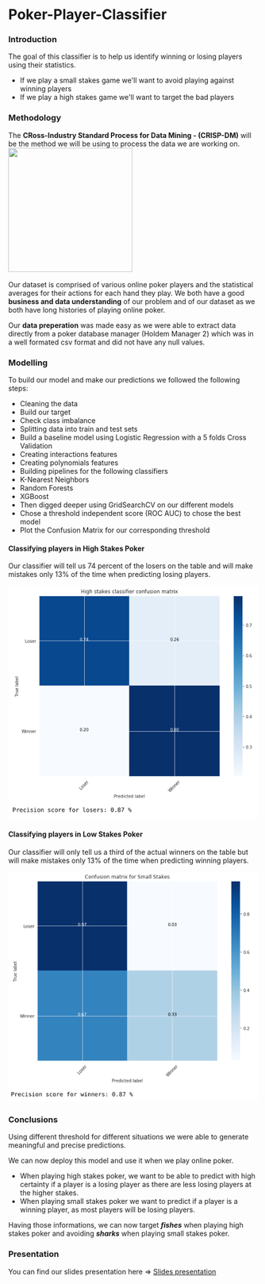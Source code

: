 # Poker-Player-Classifier

### Introduction
The goal of this classifier is to help us identify winning or losing players using their statistics.
- If we play a small stakes game we'll want to avoid playing against winning players
- If we play a high stakes game we'll want to target the bad players

### Methodology
The **CRoss-Industry Standard Process for Data Mining - (CRISP-DM)** will be the method we will be using to process the data we are working on.
<img src='https://www.researchgate.net/profile/Klemen_Kenda/publication/320100474/figure/fig1/AS:614088057040898@1523421410342/Cross-Industry-Standard-Process-for-Data-Mining-CRISP-DM-12.png' width="250" height="250">

Our dataset is comprised of various online poker players and the statistical averages for their actions for each hand they play. We both have a good **business and data understanding** of our problem and of our dataset as we both have long histories of playing online poker.

Our **data preperation** was made easy as we were able to extract data directly from a poker database manager (Holdem Manager 2) which was in a well formated csv format and did not have any null values.

### Modelling
To build our model and make our predictions we followed the following steps:
- Cleaning the data
- Build our target
- Check class imbalance
- Splitting data into train and test sets
- Build a baseline model using Logistic Regression with a 5 folds Cross Validation
- Creating interactions features
- Creating polynomials features
- Building pipelines for the following classifiers
 - K-Nearest Neighbors
 - Random Forests
 - XGBoost
- Then digged deeper using GridSearchCV on our different models
- Chose a threshold independent score (ROC AUC) to chose the best model
- Plot the Confusion Matrix for our corresponding threshold

#### Classifying players in High Stakes Poker
Our classifier will tell us 74 percent of the losers on the table and will make mistakes only 13% of the time when predicting losing players.

![](pictures/cm_high_stakes.png)

#### Classifying players in Low Stakes Poker
Our classifier will only tell us a third of the actual winners on the table but will make mistakes only 13% of the time when predicting winning players.

![](pictures/cm_small_stakes.png)

### Conclusions
Using different threshold for different situations we were able to generate meaningful and precise predictions.

We can now deploy this model and use it when we play online poker. 
- When playing high stakes poker, we want to be able to predict with high certainty if a player is a losing player as there are less losing players at the higher stakes.
- When playing small stakes poker we want to predict if a player is a winning player, as most players will be losing players.

Having those informations, we can now target _**fishes**_ when playing high stakes poker and avoiding _**sharks**_ when playing small stakes poker.

### Presentation
You can find our slides presentation here => [Slides presentation](https://docs.google.com/presentation/d/1lfoIPVEPaBaRLVZpeougeDJhT0G_QIe3ML4R95xIyBk/edit#slide=id.g76c9ae535d_1_700)

